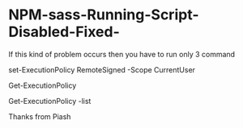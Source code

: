 # NPM-sass-Running-Script-Disabled-Fixed-

If this kind of problem occurs then you have to run only 3 command 

set-ExecutionPolicy RemoteSigned -Scope CurrentUser 


Get-ExecutionPolicy


Get-ExecutionPolicy -list

Thanks from Piash
